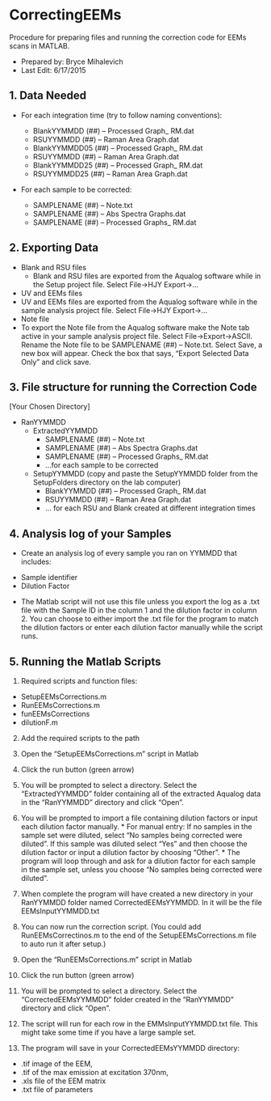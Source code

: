 # CorrectingEEMs

Procedure for preparing files and running the correction code for EEMs scans in MATLAB.

- Prepared by: Bryce Mihalevich
- Last Edit: 6/17/2015

## 1.	Data Needed

- For each integration time (try to follow naming conventions):
  * BlankYYMMDD (##) – Processed Graph_ RM.dat
  * RSUYYMMDD (##) – Raman Area Graph.dat
  * BlankYYMMDD05 (##) – Processed Graph_ RM.dat
  * RSUYYMMDD (##) – Raman Area Graph.dat
  * BlankYYMMDD25 (##) – Processed Graph_ RM.dat
  * RSUYYMMDD25 (##) – Raman Area Graph.dat

- For each sample to be corrected:
  * SAMPLENAME (##) – Note.txt
  * SAMPLENAME (##) – Abs Spectra Graphs.dat
  * SAMPLENAME (##) – Processed Graphs_ RM.dat

## 2.	Exporting Data
* Blank and RSU files
  * Blank and RSU files are exported from the Aqualog software while in the Setup project file. Select File->HJY Export->…
*	UV and EEMs files
  * UV and EEMs files are exported from the Aqualog software while in the sample analysis project file. Select File->HJY Export->…
*	Note file
  *	To export the Note file from the Aqualog software make the Note tab active in your sample analysis project file. Select File->Export->ASCII. Rename the Note file to be SAMPLENAME (##) – Note.txt. Select Save, a new box will appear. Check the box that says, “Export Selected Data Only” and click save.

## 3.	File structure for running the Correction Code
[Your Chosen Directory]
* RanYYMMDD
  *	ExtractedYYMMDD
    *	SAMPLENAME (##) – Note.txt
    *	SAMPLENAME (##) – Abs Spectra Graphs.dat
    *	SAMPLENAME (##) – Processed Graphs_ RM.dat
    *	…for each sample to be corrected
  *	SetupYYMMDD (copy and paste the SetupYYMMDD folder from the SetupFolders directory on the lab computer)
    *	BlankYYMMDD (##) – Processed Graph_ RM.dat
    *	RSUYYMMDD (##) – Raman Area Graph.dat
    *	… for each RSU and Blank created at different integration times

## 4.	Analysis log of your Samples
*	Create an analysis log of every sample you ran on YYMMDD that includes: 
  -	Sample identifier
  -	Dilution Factor
*	The Matlab script will not use this file unless you export the log as a .txt file with the Sample ID in the column 1 and the dilution factor in column 2. You can choose to either import the .txt file for the program to match the dilution factors or enter each dilution factor manually while the script runs. 

## 5.	Running the Matlab Scripts
1.	Required scripts and function files:
  *	SetupEEMsCorrections.m
  *	RunEEMsCorrections.m
  *	funEEMsCorrections
  *	dilutionF.m
2.	Add the required scripts to the path
3.	Open the “SetupEEMsCorrections.m” script in Matlab
  1.	Click the run button (green arrow)
  2.	You will be prompted to select a directory. Select the “ExtractedYYMMDD” folder containing all of the extracted Aqualog data in the “RanYYMMDD” directory and click “Open”. 
  3.	You will be prompted to import a file containing dilution factors or input each dilution factor manually. 
    *	For manual entry: If no samples in the sample set were diluted, select “No samples being corrected were diluted”.  If this sample was diluted select “Yes” and then choose the dilution factor or input a dilution factor by choosing “Other”. 
    *	The program will loop through and ask for a dilution factor for each sample in the sample set, unless you choose “No samples being corrected were diluted”.  
  4.	When complete the program will have created a new directory in your RanYYMMDD folder named CorrectedEEMsYYMMDD.  In it will be the file EEMsInputYYMMDD.txt
  5.	You can now run the correction script. (You could add RunEEMsCorrectinos.m to the end of the SetupEEMsCorrections.m file to auto run it after setup.)
4.	Open the “RunEEMsCorrections.m” script in Matlab
  1.	Click the run button (green arrow)
  2.	You will be prompted to select a directory. Select the “CorrectedEEMsYYMMDD” folder created in the “RanYYMMDD” directory and click “Open”. 
  3.	The script will run for each row in the EMMsInputYYMMDD.txt file. This might take some time if you have a large sample set. 

4.	The program will save in your CorrectedEEMsYYMMDD directory:
  -	.tif image of the EEM, 
  -	.tif of the max emission at excitation 370nm, 
  -	.xls file of the EEM matrix 
  -	.txt file of parameters

